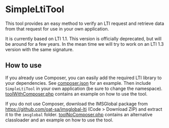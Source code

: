 # SimpleLtiTool

This tool provides an easy method to verify an LTI request and retrieve data from that request for use in your own application.

It is currently based on LTI 1.1. This version is officially deprecated, but will be around for a few years. In the mean time we will try to work on an LTI 1.3 version with the same signature.

## How to use
If you already use Composer, you can easily add the required LTI library to your dependencies. See [composer.json](composer.json) for an example. Then include `SimpleLtiTool` in your own application (be sure to change the namespace). [toolWithComposer.php](toolWithComposer.php) contains an example on how to use the tool.

If you do not use Composer, download the IMSGlobal package from <https://github.com/oat-sa/imsglobal-lti> (Code > Download ZIP) and extract it to the `imsglobal` folder. [toolNoComposer.php](toolNoComposer.php) contains an alternative classloader and an example on how to use the tool.

